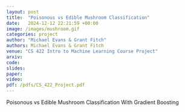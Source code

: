 ```yaml
---
layout: post
title:  "Poisonous vs Edible Mushroom Classification"
date:   2024-12-12 22:21:59 +00:00
image: /images/mushroom.gif
categories: project
author: "Michael Evans & Grant Fitch"
authors: Michael Evans & Grant Fitch
venue: "CS 422 Intro to Machine Learning Course Project"
arxiv:
code:
slides:
paper:
video:
pdf: /pdfs/CS_422_Project.pdf
---
```

Poisonous vs Edible Mushroom Classification With Gradient Boosting

